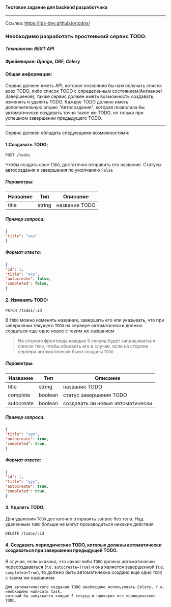 #### Тестовое задание для backend разработчика

* * *
Ссылка: https://ips-dev.github.io/todos/


### Необходимо разработать простенький сервис TODO.
##### Технологии: REST API
##### Фреймворки: Django, DRF, Celery

#### Общая информация:
Сервис должен иметь API, которое позволило бы нам получать список всех TODO, либо список TODO с определенным состоянием(Активное/Завершеное), также сервис должен иметь возможность создавать, изменять и удалять TODO. Каждое TODO должно иметь дополнительную опцию "Автосоздание",  которая позволила бы автоматически создавать точно такое же TODO, но только при успешном завершении предыдущего TODO.

* * *
Сервис должен обладать следующими возможностями:
#### 1.Создавать TODO;
```
POST /todos
```
Чтобы создать свое `TODO`, достаточно отправить его название. Статусы автосоздания и завершения по умолчанию `False`

##### Параметры:
Название       | Тип           | Описание      |
-------------  | ------------- | ------------- |
 title         | string        | название TODO |
 
 ##### Пример запроса:
 ```json
 {
 "title": "xxx"
 }
 ```
 ##### Формат ответа:
 ```json
 {
 "id": 1,
"title": "xxx",
"autocreate": false,
"completed": false,
}
```

 #### 2. Изменять TODO:
```
PATCH /todos/:id
```
В `TODO` можно изменять название, завершать его или указывать, что при завершении текущего `TODO` на сервере автоматически должно создаться еще одно новое с таким же названием

> На стороне фронтенда каждые 5 секунд будет запрашиваться список `TODO`, чтобы обновить его в случае, если на стороне сервера автоматически были созданы `TODO`

##### Параметры:
Название       | Тип           | Описание                         |
-------------  | ------------- | -------------------------------- |
 title         | string        | название TODO                    |
 complete      | boolean       | статус завершения TODO           |
 autocreate    | boolean       | создавать ли новые автоматически |
 
 ##### Пример запроса:
 ```json
 {
 "title": "yyy",
"autocreate": true,
"completed": true,
 }
 ```
 ##### Формат ответа:
 ```json
 {
 "id": 1,
"title": "yyy",
"autocreate": true,
"completed": true,
}
```
 
 #### 3. Удалять TODO;
 Для удаления `TODO` достаточно отправить запрос без тела. Над удаленным `TODO` больше не могут производиться никакие действия
```
DELETE /todos/:id
```

 #### 4. Создавать периодические TODO, которые должны автоматически создаваться при завершении предыдущей TODO.
 В случае, если указано, что какая-либо `TODO` должна автоматически пересоздаваться (т.е. `autocreate=True`) и она является завершенной (т.е. `completed=True`), то должно быть автоматически создано еще одно `TODO` с таким же названием

```
Для автоматического создания TODO необходимо использовать Celery, т.е. необходимо написать task, 
который бы запускался каждые 5 секунд и проверял все периодические TODO.
```
